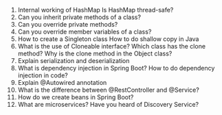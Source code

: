 1. Internal working of HashMap Is HashMap thread-safe?
2. Can you inherit private methods of a class?
3. Can you override private methods?
4. Can you override member variables of a class?
5. How to create a Singleton class How to do shallow copy in Java
6. What is the use of Cloneable interface? Which class has the clone method? Why is the clone method in the Object class?
7. Explain serialization and deserialization
8. What is dependency injection in Spring Boot? How to do dependency injection in code?
9. Explain @Autowired annotation
10. What is the difference between @RestController and @Service?
11. How do we create beans in Spring Boot?
12. What are microservices? Have you heard of Discovery Service?
